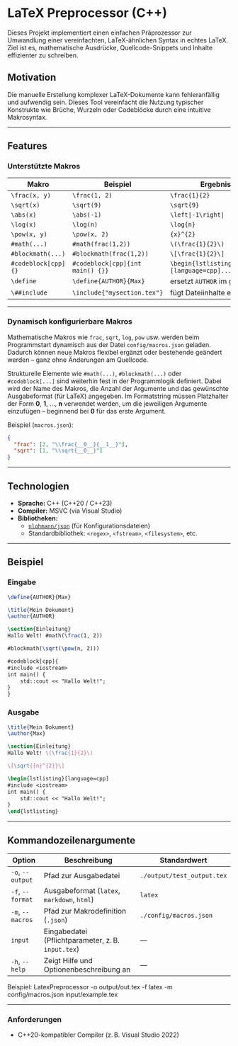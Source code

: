 # LaTeX Preprocessor (C++)

Dieses Projekt implementiert einen einfachen Präprozessor zur Umwandlung einer vereinfachten, LaTeX-ähnlichen Syntax in echtes LaTeX. Ziel ist es, mathematische Ausdrücke, Quellcode-Snippets und Inhalte effizienter zu schreiben.

## Motivation

Die manuelle Erstellung komplexer LaTeX-Dokumente kann fehleranfällig und aufwendig sein. Dieses Tool vereinfacht die Nutzung typischer Konstrukte wie Brüche, Wurzeln oder Codeblöcke durch eine intuitive Makrosyntax.

---

## Features

### Unterstützte Makros

| Makro                | Beispiel                        | Ergebnis (LaTeX)                    |
|---------------------|----------------------------------|--------------------------------------|
| `\frac(x, y)`        | `\frac(1, 2)`                     | `\frac{1}{2}`                        |
| `\sqrt(x)`           | `\sqrt(9)`                        | `\sqrt{9}`                           |
| `\abs(x)`            | `\abs(-1)`                        | `\left\|-1\right\|`                  |
| `\log(x)`            | `\log(n)`                         | `\log{n}`                            |
| `\pow(x, y)`         | `\pow(x, 2)`                      | `{x}^{2}`                            |
| `#math(...)`        | `#math(frac(1,2))`               | `\(\frac{1}{2}\)`                    |
| `#blockmath(...)`   | `#blockmath(frac(1,2))`          | `\[\frac{1}{2}\]`                    |
| `#codeblock[cpp]{}` | `#codeblock[cpp]{int main() {}}`| `\begin{lstlisting}[language=cpp]...\end{lstlisting}`|
| `\define`          | `\define{AUTHOR}{Max}`            | ersetzt `AUTHOR` im gesamten Text    |
| `\##include`         | `\include{"mysection.tex"}`      | fügt Dateiinhalte ein                 |

---

### Dynamisch konfigurierbare Makros

Mathematische Makros wie `frac`, `sqrt`, `log`, `pow` usw. werden beim Programmstart dynamisch aus der Datei `config/macros.json` geladen. Dadurch können neue Makros flexibel ergänzt oder bestehende geändert werden – ganz ohne Änderungen am Quellcode.

Strukturelle Elemente wie `#math(...)`, `#blockmath(...)` oder `#codeblock[...]` sind weiterhin fest in der Programmlogik definiert. Dabei wird der Name des Makros, die Anzahl der Argumente und das gewünschte Ausgabeformat (für LaTeX) angegeben. Im Formatstring müssen Platzhalter der Form __0__, __1__, ..., __n__ verwendet werden, um die jeweiligen Argumente einzufügen – beginnend bei __0__ für das erste Argument.

Beispiel (`macros.json`):

```json
{
  "frac": [2, "\\frac{__0__}{__1__}"],
  "sqrt": [1, "\\sqrt{__0__}"]
}
```

--- 

## Technologien

- **Sprache:** C++ (C++20 / C++23)
- **Compiler:** MSVC (via Visual Studio)
- **Bibliotheken:**
  - [`nlohmann/json`](https://github.com/nlohmann/json) (für Konfigurationsdateien)
  - Standardbibliothek: `<regex>`, `<fstream>`, `<filesystem>`, etc.

---

## Beispiel

### Eingabe

```latex
\define{AUTHOR}{Max}

\title{Mein Dokument}
\author{AUTHOR}

\section{Einleitung}
Hallo Welt! #math(\frac(1, 2))

#blockmath(\sqrt(\pow(n, 2)))

#codeblock[cpp]{
#include <iostream>
int main() {
    std::cout << "Hallo Welt!";
}
}

```

### Ausgabe 
```latex
\title{Mein Dokument}
\author{Max}

\section{Einleitung}
Hallo Welt! \(\frac{1}{2}\)

\[\sqrt{{n}^{2}}\]

\begin{lstlisting}[language=cpp]
#include <iostream>
int main() {
    std::cout << "Hallo Welt!";
}
\end{lstlisting}
```

---

## Kommandozeilenargumente
| Option           | Beschreibung                                       | Standardwert               |
| ---------------- | -------------------------------------------------- | -------------------------- |
| `-o`, `--output` | Pfad zur Ausgabedatei                              | `./output/test_output.tex` |
| `-f`, `--format` | Ausgabeformat (`latex`, `markdown`, `html`)        | `latex`                    |
| `-m`, `--macros` | Pfad zur Makrodefinition (`.json`)                 | `./config/macros.json`     |
| `input`          | Eingabedatei (Pflichtparameter, z. B. `input.tex`) | —                          |
| `-h`, `--help`   | Zeigt Hilfe und Optionenbeschreibung an            | —                          |

Beispiel:
LatexPreprocessor -o output/out.tex -f latex -m config/macros.json input/example.tex

---

### Anforderungen 

* C++20-kompatibler Compiler (z. B. Visual Studio 2022)

